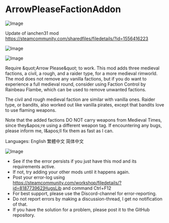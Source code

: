 # ArrowPleaseFactionAddon

![Image](https://i.imgur.com/WAEzk68.png)

Update of ianchen31 mod
https://steamcommunity.com/sharedfiles/filedetails/?id=1556416223

![Image](https://i.imgur.com/7Gzt3Rg.png)

	
![Image](https://i.imgur.com/NOW7jU1.png)

Require &amp;quot;Arrow Please&amp;quot; to work.
This mod adds three medieval factions, a civil, a rough, and a raider type, for a more medieval rimworld.
The mod does not remove any vanilla factions, but if you do want to experience a full medieval round, consider using Faction Control by Rainbeau Flambe, which can be used to remove unwanted factions.

The civil and rough medieval faction are similar with vanilla ones. Raider type, or bandits, also worked out like vanilla pirates, except that bandits love to use flaming weapons.

Note that the added factions DO NOT carry weapons from Medieval Times, since they&amp;apos;re using a different weapon tag.
If encountering any bugs, please inform me, I&amp;apos;ll fix them as fast as I can.

Languages:
English
繁體中文
简体中文

![Image](https://i.imgur.com/Rs6T6cr.png)



-  See if the the error persists if you just have this mod and its requirements active.
-  If not, try adding your other mods until it happens again.
-  Post your error-log using https://steamcommunity.com/workshop/filedetails/?id=818773962]HugsLib and command Ctrl+F12
-  For best support, please use the Discord-channel for error-reporting.
-  Do not report errors by making a discussion-thread, I get no notification of that.
-  If you have the solution for a problem, please post it to the GitHub repository.




